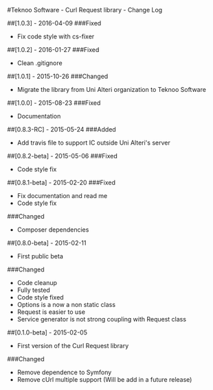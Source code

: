 #Teknoo Software - Curl Request library - Change Log

##[1.0.3] - 2016-04-09
###Fixed
- Fix code style with cs-fixer

##[1.0.2] - 2016-01-27
###Fixed
- Clean .gitignore

##[1.0.1] - 2015-10-26
###Changed
- Migrate the library from Uni Alteri organization to Teknoo Software

##[1.0.0] - 2015-08-23
###Fixed
- Documentation

##[0.8.3-RC] - 2015-05-24
###Added
- Add travis file to support IC outside Uni Alteri's server

##[0.8.2-beta] - 2015-05-06
###Fixed
- Code style fix

##[0.8.1-beta] - 2015-02-20
###Fixed
- Fix documentation and read me
- Code style fix

###Changed
- Composer dependencies

##[0.8.0-beta] - 2015-02-11
- First public beta

###Changed
- Code cleanup
- Fully tested
- Code style fixed
- Options is a now a non static class
- Request is easier to use
- Service generator is not strong coupling with Request class

##[0.1.0-beta] - 2015-02-05
- First version of the Curl Request library
 
###Changed
- Remove dependence to Symfony
- Remove cUrl multiple support (Will be add in a future release)

